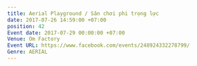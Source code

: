 ```yaml
---
title: Aerial Playground / Sân chơi phi trọng lực
date: 2017-07-26 14:59:00 +07:00
position: 42
Event date: 2017-07-29 00:00:00 +07:00
Venue: Om Factory
Event URL: https://www.facebook.com/events/248924332278799/
Genre: AERIAL
---
```


